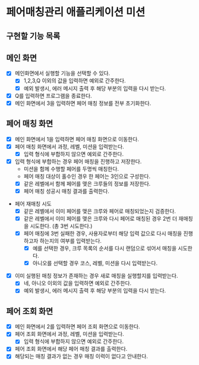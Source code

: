 # 페어매칭관리 애플리케이션 미션

## 구현할 기능 목록

## 메인 화면

- [x] 메인화면에서 실행할 기능을 선택할 수 있다.
  - [x] 1,2,3,Q 이외의 값을 입력하면 예외로 간주한다.
  - [x] 예외 발생시, 에러 메시지 출력 후 해당 부분의 입력을 다시 받는다.
- [x] Q를 입력하면 프로그램을 종료한다.
- [x] 메인 화면에서 3을 입력하면 페어 매칭 정보를 전부 초기화한다.

## 페어 매칭 화면

- [x] 메인 화면에서 1을 입력하면 페어 매칭 화면으로 이동한다.
- [x] 페어 매칭 화면에서 과정, 레벨, 미션을 입력받는다.
  - [x] 입력 형식에 부합하지 않으면 예외로 간주한다.
- [x] 입력 형식에 부합하는 경우 페어 매칭을 진행하고 저장한다.
  - 미션을 함께 수행할 페어를 두명씩 매칭한다.
  - 페어 매칭 대상이 홀수인 경우 한 페어는 3인으로 구성한다.
  - [x] 같은 레벨에서 함께 페어를 맺은 크루들의 정보를 저장한다.
  - [x] 페어 매칭 성공시 매칭 결과를 출력한다.

- 페어 재매칭 시도
  - [x] 같은 레벨에서 이미 페어를 맺은 크루와 페어로 매칭되었는지 검증한다.
  - [x] 같은 레벨에서 이미 페어를 맺은 크루와 다시 페어로 매칭된 경우 2번 더 재매칭을 시도한다. (총 3번 시도한다.)
  - [x] 페어 매칭에 3번 실패한 경우, 사용자로부터 해당 입력 값으로 다시 매칭을 진행하고자 하는지의 여부를 입력받는다.
    - [x] 예를 선택한 경우, 크루 목록의 순서를 다시 랜덤으로 섞어서 매칭을 시도한다.
    - [x] 아니오를 선택할 경우 코스, 레벨, 미션을 다시 입력받는다.

- [x] 이미 실행된 매칭 정보가 존재하는 경우 새로 매칭을 실행할지를 입력받는다.
  - [x] 네, 아니오 이외의 값을 입력하면 예외로 간주한다.
  - [x] 예외 발생시, 에러 메시지 출력 후 해당 부분의 입력을 다시 받는다.

## 페어 조회 화면

- [x] 메인 화면에서 2를 입력하면 페어 조회 화면으로 이동한다.
- [x] 페어 조회 화면에서 과정, 레벨, 미션을 입력받는다.
  - [x] 입력 형식에 부합하지 않으면 예외로 간주한다.
- [x] 페어 조회 화면에서 해당 페어 매칭 결과를 출력한다.
- [x] 해당되는 매칭 결과가 없는 경우 매칭 이력이 없다고 안내한다.
